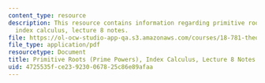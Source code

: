 ```yaml
---
content_type: resource
description: This resource contains information regarding primitive roots (Prime Powers),
  index calculus, lecture 8 notes.
file: https://ol-ocw-studio-app-qa.s3.amazonaws.com/courses/18-781-theory-of-numbers-spring-2012/4725535fce239230067825c86e89afaa_MIT18_781S12_lec8.pdf
file_type: application/pdf
resourcetype: Document
title: Primitive Roots (Prime Powers), Index Calculus, Lecture 8 Notes
uid: 4725535f-ce23-9230-0678-25c86e89afaa
---
```

